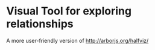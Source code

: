 # Visual Tool for exploring relationships

A more user-friendly version of http://arborjs.org/halfviz/

